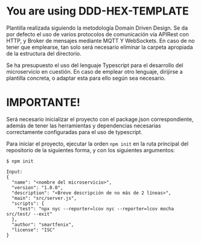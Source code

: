 # You are using DDD-HEX-TEMPLATE
Plantilla realizada siguiendo la metodología Domain Driven Design. Se da por defecto el uso de varios protocolos de comunicación vía APIRest con HTTP, y Broker de mensajes mediante MQTT Y WebSockets. En caso de no tener que emplearse, tan solo será necesario eliminar la carpeta apropiada de la estructura del directorio.

Se ha presupuesto el uso del lenguaje Typescript para el desarrollo del microservicio en cuestión. En caso de emplear otro lenguaje, dirijirse a plantilla concreta, o adaptar esta para ello según sea necesario.

# IMPORTANTE!
Será necesario inicializar el proyecto con el package.json correspondiente, además de tener las herramientas y dependencias necesarias correctamente configuradas para el uso de typescript.

Para iniciar el proyecto, ejecutar la orden `npm init` en la ruta principal del repositorio de la siguientes forma, y con los siguientes argumentos:
```
$ npm init
```
```
Input:
{
  "name": "<nombre del microservicio>",
  "version": "1.0.0",
  "description": "<Breve descripción de no más de 2 líneas>",
  "main": "src/server.js",
  "scripts": {
    "test": "npx nyc --reporter=lcov nyc --reporter=lcov mocha src/test/ --exit"
  },
  "author": "smartfenix",
  "license": "ISC"
}
```